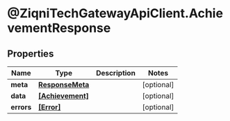 # @ZiqniTechGatewayApiClient.AchievementResponse

## Properties

Name | Type | Description | Notes
------------ | ------------- | ------------- | -------------
**meta** | [**ResponseMeta**](ResponseMeta.md) |  | [optional] 
**data** | [**[Achievement]**](Achievement.md) |  | [optional] 
**errors** | [**[Error]**](Error.md) |  | [optional] 


